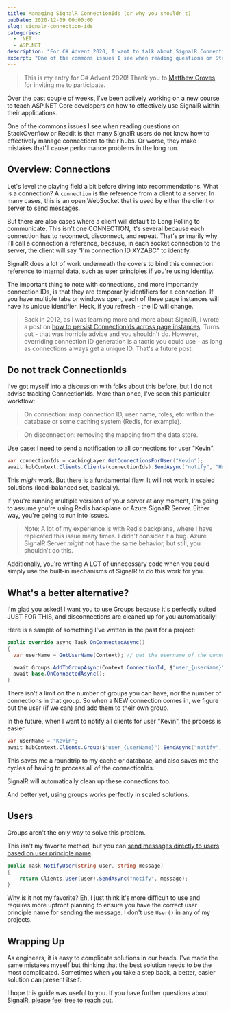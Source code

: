 ```yaml
---
title: Managing SignalR ConnectionIds (or why you shouldn't)
pubDate: 2020-12-09 00:00:00
slug: signalr-connection-ids
categories:
  - .NET
  - ASP.NET
description: "For C# Advent 2020, I want to talk about SignalR ConnectionIds and the biggest mistake I see people making when trying to manage them theirselves."
excerpt: "One of the commons issues I see when reading questions on StackOverflow or Reddit is that many SignalR users do not know how to effectively manage connections their hubs. Or worse, they make mistakes that'll cause performance problems in the long run."
---
```


> This is my entry for C# Advent 2020! Thank you to [Matthew Groves](https://twitter.com/mgroves) for inviting me to participate.

Over the past couple of weeks, I've been actively working on a new course to teach ASP.NET Core developers on how to effectively use SignalR within their applications.

One of the commons issues I see when reading questions on StackOverflow or Reddit is that many SignalR users do not know how to effectively manage connections to their hubs. Or worse, they make mistakes that'll cause performance problems in the long run.

## Overview: Connections

Let's level the playing field a bit before diving into recommendations. What is a connection? A `connection` is the reference from a client to a server. In many cases, this is an open WebSocket that is used by either the client or server to send messages.

But there are also cases where a client will default to Long Polling to communicate. This isn't one CONNECTION, it's several because each connection has to reconnect, disconnect, and repeat. That's primarily why I'll call a connection a reference, because, in each socket connection to the server, the client will say "I'm connection ID XYZABC" to identify.

SignalR does a lot of work underneath the covers to bind this connection reference to internal data, such as user principles if you're using Identity.

The important thing to note with connections, and more importantly connection IDs, is that they are temporarily identifiers for a connection. If you have multiple tabs or windows open, each of these page instances will have its unique identifier. Heck, if you refresh - the ID will change.

> Back in 2012, as I was learning more and more about SignalR, I wrote a post on [how to persist ConnectionIds across page instances](/maintaining-signalr-connectionids-across-page-instances/). Turns out - that was horrible advice and you shouldn't do. However, overriding connection ID generation is a tactic you could use - as long as connections always get a unique ID. That's a future post.

## Do not track ConnectionIds

I've got myself into a discussion with folks about this before, but I do not advise tracking ConnectionIds. More than once, I've seen this particular workflow:

>On connection: map connection ID, user name, roles, etc within the database or some caching system (Redis, for example).  

>On disconnection: removing the mapping from the data store.

Use case: I need to send a notification to all connections for user "Kevin".

```csharp
var connectionIds = cachingLayer.GetConnectionsForUser("Kevin");
await hubContext.Clients.Clients(connectionIds).SendAsync("notify", "Hello World");
```

This _might_ work. But there is a fundamental flaw. It will not work in scaled solutions (load-balanced set, basically).

If you're running multiple versions of your server at any moment, I'm going to assume you're using Redis backplane or Azure SignalR Server. Either way, you're going to run into issues.

> Note: A lot of my experience is with Redis backplane, where I have replicated this issue many times. I didn't consider it a bug. Azure SignalR Server _might_ not have the same behavior, but still, you shouldn't do this.

Additionally, you're writing A LOT of unnecessary code when you could simply use the built-in mechanisms of SignalR to do this work for you.  



## What's a better alternative?

I'm glad you asked! I want you to use Groups because it's perfectly suited JUST FOR THIS, and disconnections are cleaned up for you automatically!

Here is a sample of something I've written in the past for a project:

```csharp
public override async Task OnConnectedAsync()
{
  var userName = GetUserName(Context); // get the username of the connected user

  await Groups.AddToGroupAsync(Context.ConnectionId, $"user_{userName}");
  await base.OnConnectedAsync();
}
```

There isn't a limit on the number of groups you can have, nor the number of connections in that group. So when a NEW connection comes in, we figure out the user (if we can) and add them to their own group.

In the future, when I want to notify all clients for user "Kevin", the process is easier.

```csharp
var userName = "Kevin";
await hubContext.Clients.Group($"user_{userName}").SendAsync("notify", "Hello World");
```

This saves me a roundtrip to my cache or database, and also saves me the cycles of having to process all of the connectionIds.

SignalR will automatically clean up these connections too.

And better yet, using groups works perfectly in scaled solutions.  

## Users

Groups aren't the only way to solve this problem.

This isn't my favorite method, but you can [send messages directly to users based on user principle name](https://docs.microsoft.com/en-us/aspnet/core/signalr/groups?view=aspnetcore-5.0#users-in-signalr).

```csharp
public Task NotifyUser(string user, string message)
{
    return Clients.User(user).SendAsync("notify", message);
}
```

Why is it not my favorite?  Eh, I just think it's more difficult to use and requires more upfront planning to ensure you have the correct user principle name for sending the message.  I don't use `User()` in any of my projects.

## Wrapping Up

As engineers, it is easy to complicate solutions in our heads.  I've made the same mistakes myself but thinking that the best solution needs to be the most complicated.  Sometimes when you take a step back, a better, easier solution can present itself.

I hope this guide was useful to you.  If you have further questions about SignalR, [please feel free to reach out](/contact).  

